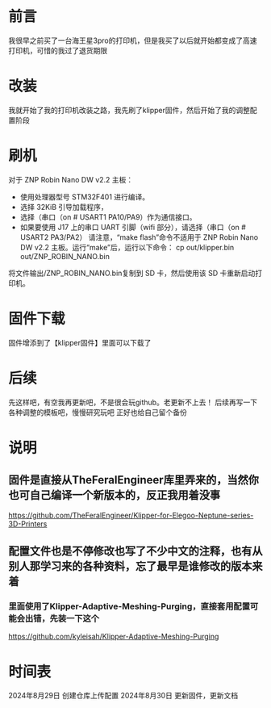 # 前言
我很早之前买了一台海王星3pro的打印机，但是我买了以后就开始都变成了高速打印机，可惜的我过了退货期限
# 改装
我就开始了我的打印机改装之路，我先刷了klipper固件，然后开始了我的调整配置阶段

# 刷机
 对于 ZNP Robin Nano DW v2.2 主板：
 - 使用处理器型号 STM32F401 进行编译。
 - 选择 32KiB 引导加载程序，
 - 选择（串口（on # USART1 PA10/PA9）作为通信接口。
 - 如果要使用 J17 上的串口 UART 引脚（wifi 部分），请选择（串口（on # USART2 PA3/PA2）
 请注意，“make flash”命令不适用于 ZNP Robin Nano DW v2.2 主板。运行“make”后，运行以下命令：
 cp out/klipper.bin out/ZNP_ROBIN_NANO.bin

 将文件输出/ZNP_ROBIN_NANO.bin复制到 SD 卡，然后使用该 SD 卡重新启动打印机。
 # 固件下载
 固件增添到了【klipper固件】里面可以下载了
# 后续
先这样吧，有空我再更新吧，不是很会玩github。老更新不上去！
后续再写一下各种调整的模板吧，慢慢研究玩吧
正好也给自己留个备份
# 说明
## 固件是直接从TheFeralEngineer库里弄来的，当然你也可自己编译一个新版本的，反正我用着没事
https://github.com/TheFeralEngineer/Klipper-for-Elegoo-Neptune-series-3D-Printers

## 配置文件也是不停修改也写了不少中文的注释，也有从别人那学习来的各种资料，忘了最早是谁修改的版本来着
### 里面使用了Klipper-Adaptive-Meshing-Purging，直接套用配置可能会出错，先装一下这个
https://github.com/kyleisah/Klipper-Adaptive-Meshing-Purging
# 时间表

2024年8月29日 创建仓库上传配置
2024年8月30日 更新固件，更新文档